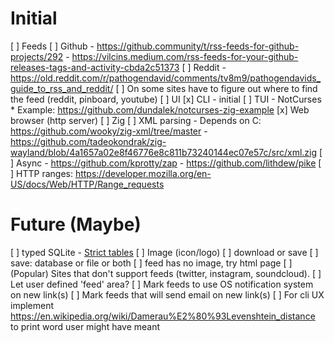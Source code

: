 # Initial
[ ] Feeds
  [ ] Github
      - https://github.community/t/rss-feeds-for-github-projects/292
      - https://vilcins.medium.com/rss-feeds-for-your-github-releases-tags-and-activity-cbda2c51373
  [ ] Reddit
      - https://old.reddit.com/r/pathogendavid/comments/tv8m9/pathogendavids_guide_to_rss_and_reddit/
  [ ] On some sites have to figure out where to find the feed (reddit, pinboard, youtube)
[ ] UI
  [x] CLI - initial
  [ ] TUI - NotCurses
    * Example: https://github.com/dundalek/notcurses-zig-example
  [x] Web browser (http server)
[ ] Zig
  [ ] XML parsing
    - Depends on C: https://github.com/wooky/zig-xml/tree/master
    - https://github.com/tadeokondrak/zig-wayland/blob/4a1657a02e8f46776e8c811b73240144ec07e57c/src/xml.zig
  [ ] Async
    - https://github.com/kprotty/zap
    - https://github.com/lithdew/pike
[ ] HTTP ranges: https://developer.mozilla.org/en-US/docs/Web/HTTP/Range_requests
 

# Future (Maybe)
[ ] typed SQLite - [Strict tables](https://www.sqlite.org/stricttables.html)
[ ] Image (icon/logo)
  [ ] download or save
  [ ] save: database or file or both
  [ ] feed has no image, try html page
[ ] (Popular) Sites that don't support feeds (twitter, instagram, soundcloud).
  [ ] Let user defined 'feed' area?
[ ] Mark feeds to use OS notification system on new link(s)
[ ] Mark feeds that will send email on new link(s)
[ ] For cli UX implement https://en.wikipedia.org/wiki/Damerau%E2%80%93Levenshtein_distance to print word user might have meant
